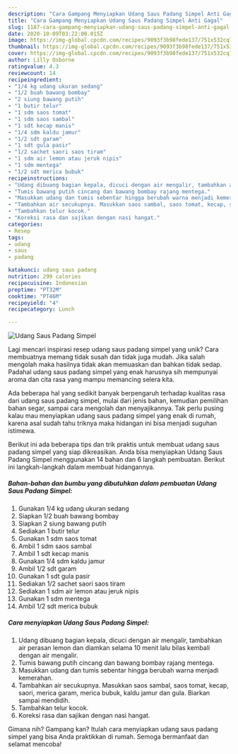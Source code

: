 ```yaml
---
description: "Cara Gampang Menyiapkan Udang Saus Padang Simpel Anti Gagal"
title: "Cara Gampang Menyiapkan Udang Saus Padang Simpel Anti Gagal"
slug: 1187-cara-gampang-menyiapkan-udang-saus-padang-simpel-anti-gagal
date: 2020-10-09T03:22:00.015Z
image: https://img-global.cpcdn.com/recipes/9093f3b98fede137/751x532cq70/udang-saus-padang-simpel-foto-resep-utama.jpg
thumbnail: https://img-global.cpcdn.com/recipes/9093f3b98fede137/751x532cq70/udang-saus-padang-simpel-foto-resep-utama.jpg
cover: https://img-global.cpcdn.com/recipes/9093f3b98fede137/751x532cq70/udang-saus-padang-simpel-foto-resep-utama.jpg
author: Lilly Osborne
ratingvalue: 4.3
reviewcount: 14
recipeingredient:
- "1/4 kg udang ukuran sedang"
- "1/2 buah bawang bombay"
- "2 siung bawang putih"
- "1 butir telur"
- "1 sdm saos tomat"
- "1 sdm saos sambal"
- "1 sdt kecap manis"
- "1/4 sdm kaldu jamur"
- "1/2 sdt garam"
- "1 sdt gula pasir"
- "1/2 sachet saori saos tiram"
- "1 sdm air lemon atau jeruk nipis"
- "1 sdm mentega"
- "1/2 sdt merica bubuk"
recipeinstructions:
- "Udang dibuang bagian kepala, dicuci dengan air mengalir, tambahkan air perasan lemon dan diamkan selama 10 menit lalu bilas kembali dengan air mengalir."
- "Tumis bawang putih cincang dan bawang bombay rajang mentega."
- "Masukkan udang dan tumis sebentar hingga berubah warna menjadi kemerahan."
- "Tambahkan air secukupnya. Masukkan saos sambal, saos tomat, kecap, saori, merica garam, merica bubuk, kaldu jamur dan gula. Biarkan sampai mendidih."
- "Tambahkan telur kocok."
- "Koreksi rasa dan sajikan dengan nasi hangat."
categories:
- Resep
tags:
- udang
- saus
- padang

katakunci: udang saus padang 
nutrition: 299 calories
recipecuisine: Indonesian
preptime: "PT32M"
cooktime: "PT46M"
recipeyield: "4"
recipecategory: Lunch

---
```



![Udang Saus Padang Simpel](https://img-global.cpcdn.com/recipes/9093f3b98fede137/751x532cq70/udang-saus-padang-simpel-foto-resep-utama.jpg)

Lagi mencari inspirasi resep udang saus padang simpel yang unik? Cara membuatnya memang tidak susah dan tidak juga mudah. Jika salah mengolah maka hasilnya tidak akan memuaskan dan bahkan tidak sedap. Padahal udang saus padang simpel yang enak harusnya sih mempunyai aroma dan cita rasa yang mampu memancing selera kita.

Ada beberapa hal yang sedikit banyak berpengaruh terhadap kualitas rasa dari udang saus padang simpel, mulai dari jenis bahan, kemudian pemilihan bahan segar, sampai cara mengolah dan menyajikannya. Tak perlu pusing kalau mau menyiapkan udang saus padang simpel yang enak di rumah, karena asal sudah tahu triknya maka hidangan ini bisa menjadi suguhan istimewa.




Berikut ini ada beberapa tips dan trik praktis untuk membuat udang saus padang simpel yang siap dikreasikan. Anda bisa menyiapkan Udang Saus Padang Simpel menggunakan 14 bahan dan 6 langkah pembuatan. Berikut ini langkah-langkah dalam membuat hidangannya.

<!--inarticleads1-->

##### Bahan-bahan dan bumbu yang dibutuhkan dalam pembuatan Udang Saus Padang Simpel:

1. Gunakan 1/4 kg udang ukuran sedang
1. Siapkan 1/2 buah bawang bombay
1. Siapkan 2 siung bawang putih
1. Sediakan 1 butir telur
1. Gunakan 1 sdm saos tomat
1. Ambil 1 sdm saos sambal
1. Ambil 1 sdt kecap manis
1. Gunakan 1/4 sdm kaldu jamur
1. Ambil 1/2 sdt garam
1. Gunakan 1 sdt gula pasir
1. Sediakan 1/2 sachet saori saos tiram
1. Sediakan 1 sdm air lemon atau jeruk nipis
1. Gunakan 1 sdm mentega
1. Ambil 1/2 sdt merica bubuk




<!--inarticleads2-->

##### Cara menyiapkan Udang Saus Padang Simpel:

1. Udang dibuang bagian kepala, dicuci dengan air mengalir, tambahkan air perasan lemon dan diamkan selama 10 menit lalu bilas kembali dengan air mengalir.
1. Tumis bawang putih cincang dan bawang bombay rajang mentega.
1. Masukkan udang dan tumis sebentar hingga berubah warna menjadi kemerahan.
1. Tambahkan air secukupnya. Masukkan saos sambal, saos tomat, kecap, saori, merica garam, merica bubuk, kaldu jamur dan gula. Biarkan sampai mendidih.
1. Tambahkan telur kocok.
1. Koreksi rasa dan sajikan dengan nasi hangat.




Gimana nih? Gampang kan? Itulah cara menyiapkan udang saus padang simpel yang bisa Anda praktikkan di rumah. Semoga bermanfaat dan selamat mencoba!
